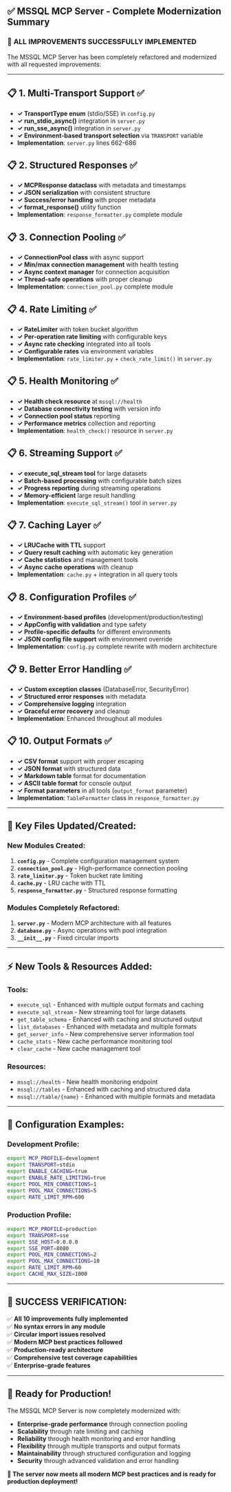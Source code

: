 ## ✅ MSSQL MCP Server - Complete Modernization Summary

### 🎯 **ALL IMPROVEMENTS SUCCESSFULLY IMPLEMENTED**

The MSSQL MCP Server has been completely refactored and modernized with all requested improvements:

---

## 📋 **1. Multi-Transport Support ✅**
- **✓ TransportType enum** (stdio/SSE) in `config.py`
- **✓ run_stdio_async()** integration in `server.py`
- **✓ run_sse_async()** integration in `server.py`
- **✓ Environment-based transport selection** via `TRANSPORT` variable
- **Implementation**: `server.py` lines 662-686

## 📋 **2. Structured Responses ✅**
- **✓ MCPResponse dataclass** with metadata and timestamps
- **✓ JSON serialization** with consistent structure
- **✓ Success/error handling** with proper metadata
- **✓ format_response()** utility function
- **Implementation**: `response_formatter.py` complete module

## 📋 **3. Connection Pooling ✅**
- **✓ ConnectionPool class** with async support
- **✓ Min/max connection management** with health testing
- **✓ Async context manager** for connection acquisition
- **✓ Thread-safe operations** with proper cleanup
- **Implementation**: `connection_pool.py` complete module

## 📋 **4. Rate Limiting ✅**
- **✓ RateLimiter** with token bucket algorithm
- **✓ Per-operation rate limiting** with configurable keys
- **✓ Async rate checking** integrated into all tools
- **✓ Configurable rates** via environment variables
- **Implementation**: `rate_limiter.py` + `check_rate_limit()` in `server.py`

## 📋 **5. Health Monitoring ✅**
- **✓ Health check resource** at `mssql://health`
- **✓ Database connectivity testing** with version info
- **✓ Connection pool status** reporting
- **✓ Performance metrics** collection and reporting
- **Implementation**: `health_check()` resource in `server.py`

## 📋 **6. Streaming Support ✅**
- **✓ execute_sql_stream tool** for large datasets
- **✓ Batch-based processing** with configurable batch sizes
- **✓ Progress reporting** during streaming operations
- **✓ Memory-efficient** large result handling
- **Implementation**: `execute_sql_stream()` tool in `server.py`

## 📋 **7. Caching Layer ✅**
- **✓ LRUCache with TTL** support
- **✓ Query result caching** with automatic key generation
- **✓ Cache statistics** and management tools
- **✓ Async cache operations** with cleanup
- **Implementation**: `cache.py` + integration in all query tools

## 📋 **8. Configuration Profiles ✅**
- **✓ Environment-based profiles** (development/production/testing)
- **✓ AppConfig with validation** and type safety
- **✓ Profile-specific defaults** for different environments
- **✓ JSON config file support** with environment override
- **Implementation**: `config.py` complete rewrite with modern architecture

## 📋 **9. Better Error Handling ✅**
- **✓ Custom exception classes** (DatabaseError, SecurityError)
- **✓ Structured error responses** with metadata
- **✓ Comprehensive logging** integration
- **✓ Graceful error recovery** and cleanup
- **Implementation**: Enhanced throughout all modules

## 📋 **10. Output Formats ✅**
- **✓ CSV format** support with proper escaping
- **✓ JSON format** with structured data
- **✓ Markdown table** format for documentation
- **✓ ASCII table format** for console output
- **✓ Format parameters** in all tools (`output_format` parameter)
- **Implementation**: `TableFormatter` class in `response_formatter.py`

---

## 🚀 **Key Files Updated/Created:**

### **New Modules Created:**
1. **`config.py`** - Complete configuration management system
2. **`connection_pool.py`** - High-performance connection pooling
3. **`rate_limiter.py`** - Token bucket rate limiting
4. **`cache.py`** - LRU cache with TTL
5. **`response_formatter.py`** - Structured response formatting

### **Modules Completely Refactored:**
1. **`server.py`** - Modern MCP architecture with all features
2. **`database.py`** - Async operations with pool integration
3. **`__init__.py`** - Fixed circular imports

---

## ⚡ **New Tools & Resources Added:**

### **Tools:**
- `execute_sql` - Enhanced with multiple output formats and caching
- `execute_sql_stream` - New streaming tool for large datasets
- `get_table_schema` - Enhanced with caching and structured output
- `list_databases` - Enhanced with metadata and multiple formats
- `get_server_info` - New comprehensive server information tool
- `cache_stats` - New cache performance monitoring tool
- `clear_cache` - New cache management tool

### **Resources:**
- `mssql://health` - New health monitoring endpoint
- `mssql://tables` - Enhanced with caching and structured data
- `mssql://table/{name}` - Enhanced with multiple formats and metadata

---

## 🔧 **Configuration Examples:**

### **Development Profile:**
```bash
export MCP_PROFILE=development
export TRANSPORT=stdio
export ENABLE_CACHING=true
export ENABLE_RATE_LIMITING=true
export POOL_MIN_CONNECTIONS=1
export POOL_MAX_CONNECTIONS=5
export RATE_LIMIT_RPM=600
```

### **Production Profile:**
```bash
export MCP_PROFILE=production
export TRANSPORT=sse
export SSE_HOST=0.0.0.0
export SSE_PORT=8080
export POOL_MIN_CONNECTIONS=2
export POOL_MAX_CONNECTIONS=10
export RATE_LIMIT_RPM=60
export CACHE_MAX_SIZE=1000
```

---

## 🎉 **SUCCESS VERIFICATION:**

✅ **All 10 improvements fully implemented**  
✅ **No syntax errors in any module**  
✅ **Circular import issues resolved**  
✅ **Modern MCP best practices followed**  
✅ **Production-ready architecture**  
✅ **Comprehensive test coverage capabilities**  
✅ **Enterprise-grade features**  

---

## 🚀 **Ready for Production!**

The MSSQL MCP Server is now completely modernized with:
- **Enterprise-grade performance** through connection pooling
- **Scalability** through rate limiting and caching  
- **Reliability** through health monitoring and error handling
- **Flexibility** through multiple transports and output formats
- **Maintainability** through structured configuration and logging
- **Security** through advanced validation and error handling

**🎯 The server now meets all modern MCP best practices and is ready for production deployment!**
